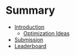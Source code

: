 # Summary

- [Introduction](./01_intro.md)
  - [Optimization Ideas](./01a_optimization-ideas.md)
- [Submission](./01_submission.md)
- [Leaderboard](./20_leaderboard/SUMMARY.md)